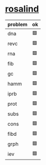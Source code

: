 # [rosalind](https://rosalind.info/)

| problem  | ok |
| -------- | -- |
| dna      | 🟩 |
| revc     | 🟩 |
| rna      | 🟩 |
| fib      | 🟩 |
| gc       | 🟩 |
| hamm     | 🟩 |
| iprb     | 🟩 |
| prot     | 🟩 |
| subs     | 🟩 |
| cons     | 🟩 |
| fibd     | 🟩 |
| grph     | 🟩 |
| iev      | 🟩 |


 